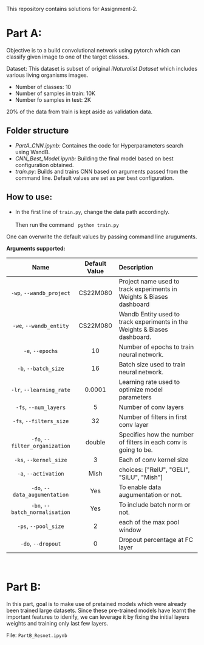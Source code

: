 This repository contains solutions for Assignment-2. 

# Part A:

Objective is to a build convolutional network using pytorch which can classify given image to one of the target classes.

Dataset: This dataset is subset of original *iNaturalist Dataset* which includes various living organisms images.
* Number of classes: 10
* Number of samples in train: 10K
* Number fo samples in test: 2K

20% of the data from train is kept aside as validation data.
## Folder structure

* *PartA_CNN.ipynb:*  Containes the code for Hyperparameters search using WandB.
* *CNN_Best_Model.ipynb:* Building the final model based on best configuration obtained.
* *train.py*: Builds and trains CNN based on arguments passed from the command line. Default values are set as per best configuration.



## How to use:
* In the first line of  ```train.py```, change the data path accordingly.<br><br>
Then run the command 
  ``` python train.py``` <br>  

One can overwrite the default values by passing command line aruguments.

**Arguments supported:**
<br>


| Name | Default Value | Description |
| :---: | :-------------: | :----------- |
| `-wp`, `--wandb_project` | CS22M080 | Project name used to track experiments in Weights & Biases dashboard |
| `-we`, `--wandb_entity` | CS22M080 | Wandb Entity used to track experiments in the Weights & Biases dashboard. |
| `-e`, `--epochs` | 10 |  Number of epochs to train neural network.|
| `-b`, `--batch_size` | 16 | Batch size used to train neural network. |
| `-lr`, `--learning_rate` | 0.0001 | Learning rate used to optimize model parameters |
| `-fs`, `--num_layers` | 5 | Number of conv layers |
| `-fs`, `--filters_size` | 32 | Number of filters in first conv layer |
| `-fo`, `--filter_organization` | double | Specifies how the number of filters in each conv is going to be. |
| `-ks`, `--kernel_size` | 3 | Each of conv kernel size |
| `-a`, `--activation` | Mish | choices:  ["RelU", "GELI", "SiLU", "Mish"] |
| `-do`, `--data_augumentation` | Yes | To enable data augumentation or not. |
| `-bn`, `--batch_normalisation` | Yes | To include batch norm or not. |
| `-ps`, `--pool_size` | 2 | each of the max pool window |
| `-do`, `--dropout` | 0 | Dropout percentage at FC layer|

<br>


# Part B:

In this part, goal is to make use of pretained models which were already been trained large datasets. Since these pre-trained models have learnt the important features to idenify, we can leverage it by fixing the initial layers weights and training only last few layers. 

File:  ```PartB_Resnet.ipynb```
